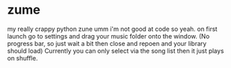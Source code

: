 # zume
my really crappy python zune
umm i'm not good at code so yeah. 
on first launch go to settings and drag your music folder onto the window. (No progress bar, so just wait a bit then close and repoen and your library should load)
Currently you can only select via the song list then it just plays on shuffle.
